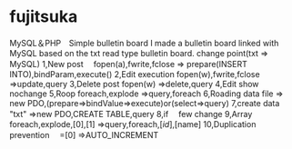 # fujitsuka
MySQL＆PHP　Simple bulletin board
I made a bulletin board linked with MySQL based on the txt read type bulletin board.
change point(txt => MySQL)
1,New post
　fopen(a),fwrite,fclose => prepare(INSERT INTO),bindParam,execute()
2,Edit execution
  fopen(w),fwrite,fclose =>update,query
3,Delete post
  fopen(w) =>delete,query
4,Edit show
  nochange
5,Roop
 foreach,explode =>query,foreach
6,Roading data
 file => new PDO,(prepare⇒bindValue⇒execute)or(select=>query)
7,create data
 "txt" =>new PDO,CREATE TABLE,query
8,if
　few change
9,Array
 foreach,explode,$[0],$[1] =>query,foreach,$[id],$[name]
10,Duplication prevention
　$=$[0] =>AUTO_INCREMENT 
